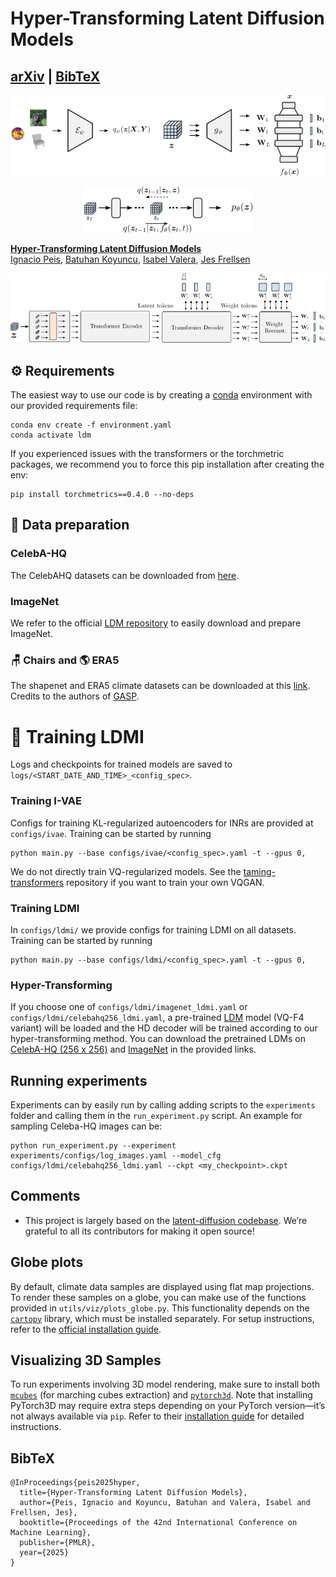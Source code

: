 # Hyper-Transforming Latent Diffusion Models
[arXiv](https://arxiv.org/abs/2112.10752) | [BibTeX](#bibtex)
---


<p align="center">
<img src=assets/ivae.png />
</p>

<p align="center">
<img src=assets/ldm.png />
</p>



[**Hyper-Transforming Latent Diffusion Models**](https://www.arxiv.org/abs/2504.16580)<br/>
[Ignacio Peis](https://ipeis.github.io/),
[Batuhan Koyuncu](https://batukoyuncu.com/),
[Isabel Valera](https://ivaleram.github.io/)\,
[Jes Frellsen](https://frellsen.org/)



<p align="center">
<img src=assets/hd_decoder.png />
</p>


## ⚙️ Requirements


The easiest way to use our code is by creating a [conda](https://conda.io/) environment with our provided requirements file:

```
conda env create -f environment.yaml
conda activate ldm
```

If you experienced issues with the transformers or the torchmetric packages, we recommend you to force this pip installation after creating the env:
```
pip install torchmetrics==0.4.0 --no-deps
```

## 🧱 Data preparation

### CelebA-HQ
The CelebAHQ datasets can be downloaded from [here](https://www.kaggle.com/datasets/lamsimon/celebahq/data).

### ImageNet
We refer to the official [LDM repository](https://github.com/CompVis/latent-diffusion?tab=readme-ov-file#imagenet) to easily download and prepare ImageNet.

### 🪑 Chairs and 🌎 ERA5
The shapenet and ERA5 climate datasets can be downloaded at this [link](https://drive.google.com/drive/folders/1r_sk5auYvllSpDG9ZjroOG0SH0v5kPmM?usp=sharing). Credits to the authors of [GASP](https://arxiv.org/abs/2102.04776).


# 🚀 Training LDMI

Logs and checkpoints for trained models are saved to `logs/<START_DATE_AND_TIME>_<config_spec>`.

### Training I-VAE

Configs for training KL-regularized autoencoders for INRs are provided at `configs/ivae`.
Training can be started by running
```
python main.py --base configs/ivae/<config_spec>.yaml -t --gpus 0,    
```
We do not directly train VQ-regularized models. See the [taming-transformers](https://github.com/CompVis/taming-transformers) 
repository if you want to train your own VQGAN.

### Training LDMI 

In ``configs/ldmi/`` we provide configs for training LDMI on all datasets.
Training can be started by running

```shell script
python main.py --base configs/ldmi/<config_spec>.yaml -t --gpus 0,
``` 

### Hyper-Transforming
If you choose one of `configs/ldmi/imagenet_ldmi.yaml` or `configs/ldmi/celebahq256_ldmi.yaml`, a pre-trained [LDM](https://github.com/CompVis/latent-diffusion) model (VQ-F4 variant) will be loaded and the HD decoder will be trained according to our hyper-transforming method.  You can download the pretrained LDMs on [CelebA-HQ (256 x 256)](https://ommer-lab.com/files/latent-diffusion/celeba.zip) and [ImageNet](https://ommer-lab.com/files/latent-diffusion/nitro/cin/model.ckpt) in the provided links.

## Running experiments

Experiments can by easily run by calling adding scripts to the `experiments` folder and calling them in the `run_experiment.py` script. An example for sampling Celeba-HQ images can be:
```shell script
python run_experiment.py --experiment experiments/configs/log_images.yaml --model_cfg configs/ldmi/celebahq256_ldmi.yaml --ckpt <my_checkpoint>.ckpt
``` 

## Comments 

- This project is largely based on the [latent-diffusion codebase](https://github.com/CompVis/latent-diffusion). We’re grateful to all its contributors for making it open source!

## Globe plots

By default, climate data samples are displayed using flat map projections. To render these samples on a globe, you can make use of the functions provided in `utils/viz/plots_globe.py`. This functionality depends on the [`cartopy`](https://scitools.org.uk/cartopy/docs/latest/) library, which must be installed separately. For setup instructions, refer to the [official installation guide](https://scitools.org.uk/cartopy/docs/latest/installing.html).

## Visualizing 3D Samples

To run experiments involving 3D model rendering, make sure to install both [`mcubes`](https://github.com/pmneila/PyMCubes) (for marching cubes extraction) and [`pytorch3d`](https://github.com/facebookresearch/pytorch3d). Note that installing PyTorch3D may require extra steps depending on your PyTorch version—it’s not always available via `pip`. Refer to their [installation guide](https://github.com/facebookresearch/pytorch3d/blob/master/INSTALL.md) for detailed instructions.

## BibTeX

```
@InProceedings{peis2025hyper,
  title={Hyper-Transforming Latent Diffusion Models},
  author={Peis, Ignacio and Koyuncu, Batuhan and Valera, Isabel and Frellsen, Jes},
  booktitle={Proceedings of the 42nd International Conference on Machine Learning},
  publisher={PMLR},
  year={2025}
}
```